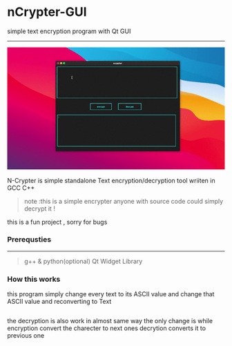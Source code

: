 # nCrypter-GUI
simple text encryption program with Qt GUI 

---
![demo](demo.gif)

N-Crypter is simple standalone Text encryption/decryption tool
wriiten in GCC C++


> note :this is a simple encrypter anyone with source code could simply decrypt it !

this is a fun project , sorry for bugs


### Prerequsties
---
> g++ &
> python(optional)
>Qt Widget Library 

### How this works

this program simply change every text to its ASCII value and change that ASCII value and reconverting to Text

```cpp


```

the decryption is also work in almost same way the only change is while encryption
convert the charecter to next ones decrytion converts it to previous one

